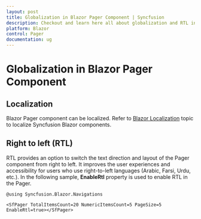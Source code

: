 ```yaml
---
layout: post
title: Globalization in Blazor Pager Component | Syncfusion
description: Checkout and learn here all about globalization and RTL in Syncfusion Blazor Pager component and much more details.
platform: Blazor
control: Pager
documentation: ug
---
```


# Globalization in Blazor Pager Component

## Localization

Blazor Pager component can be localized. Refer to [Blazor Localization](https://blazor.syncfusion.com/documentation/common/localization) topic to localize Syncfusion Blazor components.

## Right to left (RTL)

RTL provides an option to switch the text direction and layout of the Pager component from right to left. It improves the user experiences and accessibility for users who use right-to-left languages (Arabic, Farsi, Urdu, etc.). In the following sample, **EnableRtl** property is used to enable RTL in the Pager.

```cshtml
@using Syncfusion.Blazor.Navigations

<SfPager TotalItemsCount=20 NumericItemsCount=5 PageSize=5 EnableRtl=true></SfPager>
```